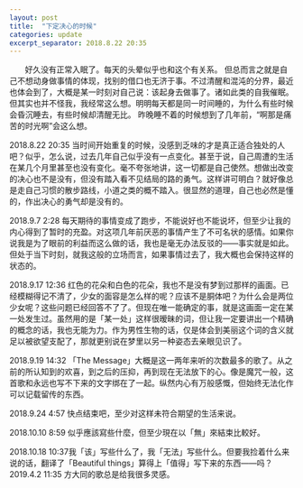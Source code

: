 ```yaml
---
layout: post
title:  "下定决心的时候"
categories: update
excerpt_separator: 2018.8.22 20:35
---
```

&#160; &#160; &#160; &#160;好久没有正常入眠了。每天的头晕似乎也和这个有关系。 但总而言之就是自己不想动身做事情的体现，找别的借口也无济于事。不过清醒和混沌的分界，最近也体会到了，大概是某一时刻对自己说：该起身去做事了。诸如此类的自我催眠。 但其实也并不怪我，我经常这么想。明明每天都是同一时间睡的，为什么有些时候会昏沉睡去，有些时候却清醒无比。 昨晚睡不着的时候想到了几年前，“啊那是痛苦的时光啊”会这么想。 


2018.8.22 20:35 当时间开始重复的时候，没感到乏味的才是真正适合独处的人吧？似乎，怎么说，过去几年自己似乎没有一点变化。甚至于说，自己周遭的生活在某几个月里甚至也没有变化。毫不夸张地讲，这一切都是自己使然。想做出改变的决心也不是没有，但没有踏入看不见结局的路的勇气。这样讲可明白？就好像总是走自己习惯的散步路线，小道之类的概不踏入。很显然的道理，自己也必然是懂的，作出决心的勇气却是没有的。 


2018.9.7 2:28 每天期待的事情变成了跑步，不能说好也不能说坏，但至少让我的内心得到了暂时的充盈。对这项几年前厌恶的事情产生了不可名状的感情。如果你说我是为了眼前的利益而这么做的话，我也是毫无办法反驳的——事实就是如此。但处于当下时刻，就我这般的立场而言，如果事情过去了，我大概也会保持这样的状态的。 


2018.9.17 12:36 红色的花朵和白色的花朵，我也不是没有梦到过那样的画面。已经模糊得记不清了，少女的面容是怎么样的呢？应该不是胴体吧？为什么会是两位少女呢？这些问题已经回答不了了。但现在唯一能确定的事，就是这画面一定在某一处发生过。虽然用的是「某一处」这样很暧昧的词，但让我一定要讲出一个精确的概念的话，我也无能为力。作为男性生物的话，仅是体会到美丽这个词的含义就足以被欲望支配了，那就更别说在梦里以另一种姿态去亲眼见识了。


 2018.9.19 14:32 「The Message」大概是这一两年来听的次数最多的歌了。从之前的所认知到的欢喜，到之后的压抑，再到现在无法放下的心。像是魔咒一般，这首歌和永远也写不下来的文字绑在了一起。纵然内心有万般感慨，但始终无法化作可以记载留传的东西。 


 2018.9.24 4:57 快点结束吧，至少对这样未符合期望的生活来说。 


 2018.10.10 8:59 似乎應該寫些什麼，但至少現在以「無」來結束比較好。 


 2018.10.18 10:37我「该」写些什么了，我「无法」写些什么。但要我捡着什么来说的话，翻译了「Beautiful things」算得上「值得」写下来的东西——吗？ 2019.4.2 11:35 方大同的歌总是给我很多灵感。